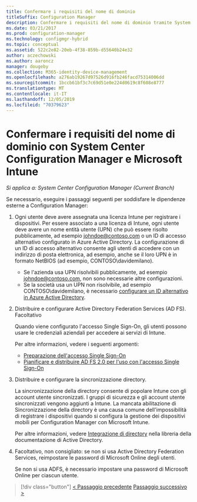```yaml
---
title: Confermare i requisiti del nome di dominio
titleSuffix: Configuration Manager
description: Confermare i requisiti del nome di dominio tramite System Center Configuration Manager.
ms.date: 03/21/2017
ms.prod: configuration-manager
ms.technology: configmgr-hybrid
ms.topic: conceptual
ms.assetid: 522c2e82-20eb-4f38-859b-d55640b24e32
author: aczechowski
ms.author: aaroncz
manager: dougeby
ms.collection: M365-identity-device-management
ms.openlocfilehash: a276ab19267d97526d916fb246facd75314006dd
ms.sourcegitcommit: 1bccb61bf3c7c69d51e0e224d0619c8f608e8777
ms.translationtype: MT
ms.contentlocale: it-IT
ms.lasthandoff: 12/05/2019
ms.locfileid: "70379623"
---
```

# <a name="confirm-domain-name-requirements-with-system-center-configuration-manager-and-microsoft-intune"></a>Confermare i requisiti del nome di dominio con System Center Configuration Manager e Microsoft Intune

*Si applica a: System Center Configuration Manager (Current Branch)*

Se necessario, eseguire i passaggi seguenti per soddisfare le dipendenze esterne a Configuration Manager:

1. Ogni utente deve avere assegnata una licenza Intune per registrare i dispositivi. Per essere associato a una licenza di Intune, ogni utente deve avere un nome entità utente (UPN) che può essere risolto pubblicamente, ad esempio johndoe@contoso.com o un ID di accesso alternativo configurato in Azure Active Directory. La configurazione di un ID di accesso alternativo consente agli utenti di accedere con un indirizzo di posta elettronica, ad esempio, anche se il loro UPN è in formato NetBIOS (ad esempio, CONTOSO\davidemilano).

   - Se l'azienda usa UPN risolvibili pubblicamente, ad esempio johndoe@contoso.com, non sono necessarie altre configurazioni.
   - Se la società usa un UPN non risolvibile, ad esempio CONTOSO\davidemilano, è necessario [configurare un ID alternativo in Azure Active Directory](https://azure.microsoft.com/documentation/articles/active-directory-aadconnect-get-started-custom/#pages-under-the-section-sync).

2. Distribuire e configurare Active Directory Federation Services (AD FS). Facoltativo

    Quando viene configurato l'accesso Single Sign-On, gli utenti possono usare le credenziali aziendali per accedere ai servizi di Intune.

    Per altre informazioni, vedere i seguenti argomenti:
   -   [Preparazione dell'accesso Single Sign-On](https://go.microsoft.com/fwlink/?LinkID=271124)
   -   [Pianificare e distribuire AD FS 2.0 per l'uso con l'accesso Single Sign-On](https://go.microsoft.com/fwlink/?LinkID=271125)

3. Distribuire e configurare la sincronizzazione directory.

    La sincronizzazione della directory consente di popolare Intune con gli account utente sincronizzati. I gruppi di sicurezza e gli account utente sincronizzati vengono aggiunti a Intune. La mancata abilitazione di Sincronizzazione della directory è una causa comune dell'impossibilità di registrare i dispositivi quando si configura la gestione dei dispositivi mobili per Configuration Manager con Microsoft Intune.

    Per altre informazioni, vedere [Integrazione di directory](https://go.microsoft.com/fwlink/?LinkID=271120) nella libreria della documentazione di Active Directory.

4. Facoltativo, non consigliato: se non si usa Active Directory Federation Services, reimpostare le password di Microsoft Online degli utenti.

    Se non si usa ADFS, è necessario impostare una password di Microsoft Online per ciascun utente.

> [!div class="button"]
> [< Passaggio precedente](create-mdm-collection.md)  [Passaggio successivo >](configure-intune-subscription.md)
